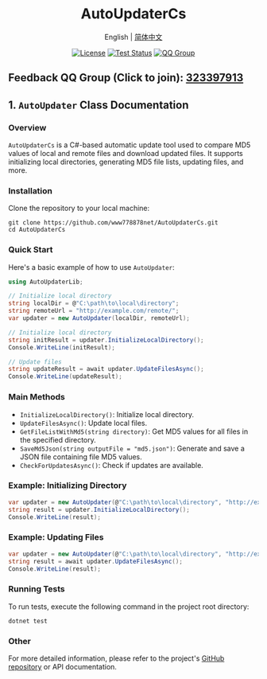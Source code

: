 <h1 align="center">AutoUpdaterCs</h1>
<div align="center">

English | [简体中文](./README.cn.md) 

[![License](https://img.shields.io/badge/license-Apache%202-green.svg)](https://www.apache.org/licenses/LICENSE-2.0)
[![Test Status](https://github.com/www778878net/AutoUpdaterCs/actions/workflows/BuildandTest.yml/badge.svg?branch=main)](https://github.com/www778878net/AutoUpdaterCs/actions/workflows/BuildandTest.yml)
[![QQ Group](https://img.shields.io/badge/QQ%20Group-323397913-blue.svg?style=flat-square&color=12b7f5&logo=qq)](https://qm.qq.com/cgi-bin/qm/qr?k=it9gUUVdBEDWiTOH21NsoRHAbE9IAzAO&jump_from=webapi&authKey=KQwSXEPwpAlzAFvanFURm0Foec9G9Dak0DmThWCexhqUFbWzlGjAFC7t0jrjdKdL)
</div>

## Feedback QQ Group (Click to join): [323397913](https://qm.qq.com/cgi-bin/qm/qr?k=it9gUUVdBEDWiTOH21NsoRHAbE9IAzAO&jump_from=webapi&authKey=KQwSXEPwpAlzAFvanFURm0Foec9G9Dak0DmThWCexhqUFbWzlGjAFC7t0jrjdKdL)

## 1. `AutoUpdater` Class Documentation

### Overview

`AutoUpdaterCs` is a C#-based automatic update tool used to compare MD5 values of local and remote files and download updated files. It supports initializing local directories, generating MD5 file lists, updating files, and more.

### Installation

Clone the repository to your local machine:

~~~
git clone https://github.com/www778878net/AutoUpdaterCs.git
cd AutoUpdaterCs
~~~

### Quick Start

Here's a basic example of how to use `AutoUpdater`:

~~~csharp
using AutoUpdaterLib;

// Initialize local directory
string localDir = @"C:\path\to\local\directory";
string remoteUrl = "http://example.com/remote/";
var updater = new AutoUpdater(localDir, remoteUrl);

// Initialize local directory
string initResult = updater.InitializeLocalDirectory();
Console.WriteLine(initResult);

// Update files
string updateResult = await updater.UpdateFilesAsync();
Console.WriteLine(updateResult);
~~~

### Main Methods

- `InitializeLocalDirectory()`: Initialize local directory.
- `UpdateFilesAsync()`: Update local files.
- `GetFileListWithMd5(string directory)`: Get MD5 values for all files in the specified directory.
- `SaveMd5Json(string outputFile = "md5.json")`: Generate and save a JSON file containing file MD5 values.
- `CheckForUpdatesAsync()`: Check if updates are available.

### Example: Initializing Directory

~~~csharp
var updater = new AutoUpdater(@"C:\path\to\local\directory", "http://example.com/remote/");
string result = updater.InitializeLocalDirectory();
Console.WriteLine(result);
~~~

### Example: Updating Files

~~~csharp
var updater = new AutoUpdater(@"C:\path\to\local\directory", "http://example.com/remote/");
string result = await updater.UpdateFilesAsync();
Console.WriteLine(result);
~~~

### Running Tests

To run tests, execute the following command in the project root directory:

~~~
dotnet test
~~~

### Other

For more detailed information, please refer to the project's [GitHub repository](https://github.com/www778878net/AutoUpdaterCs) or API documentation.